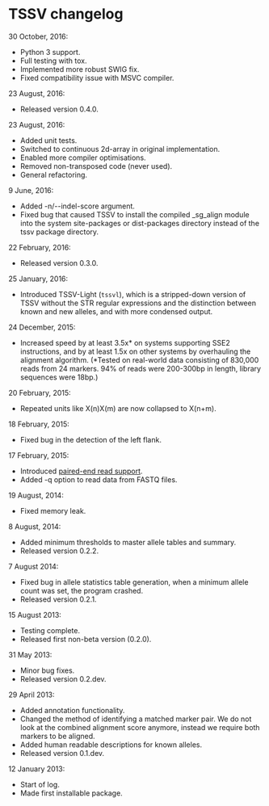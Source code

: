 # TSSV changelog

30 October, 2016:
* Python 3 support.
* Full testing with tox.
* Implemented more robust SWIG fix.
* Fixed compatibility issue with MSVC compiler.

23 August, 2016:
* Released version 0.4.0.

23 August, 2016:
* Added unit tests.
* Switched to continuous 2d-array in original implementation.
* Enabled more compiler optimisations.
* Removed non-transposed code (never used).
* General refactoring.

9 June, 2016:
* Added -n/--indel-score argument.
* Fixed bug that caused TSSV to install the compiled _sg_align module into the
  system site-packages or dist-packages directory instead of the tssv package
  directory.

22 February, 2016:
* Released version 0.3.0.

25 January, 2016:
* Introduced TSSV-Light (`tssvl`), which is a stripped-down version of TSSV
  without the STR regular expressions and the distinction between known and new
  alleles, and with more condensed output.

24 December, 2015:
* Increased speed by at least 3.5x* on systems supporting SSE2 instructions,
  and by at least 1.5x on other systems by overhauling the alignment algorithm.
  (*Tested on real-world data consisting of 830,000 reads from 24 markers.
  94% of reads were 200-300bp in length, library sequences were 18bp.)

20 February, 2015:
* Repeated units like X(n)X(m) are now collapsed to X(n+m).

18 February, 2015:
* Fixed bug in the detection of the left flank.

17 February, 2015:
* Introduced [paired-end read support](doc/paired-end.md).
* Added -q option to read data from FASTQ files.

19 August, 2014:
* Fixed memory leak.

8 August, 2014:
* Added minimum thresholds to master allele tables and summary.
* Released version 0.2.2.

7 August 2014:
* Fixed bug in allele statistics table generation, when a minimum allele count
  was set, the program crashed.
* Released version 0.2.1.

15 August 2013:
* Testing complete.
* Released first non-beta version (0.2.0).

31 May 2013:
* Minor bug fixes.
* Released version 0.2.dev.

29 April 2013:
* Added annotation functionality.
* Changed the method of identifying a matched marker pair. We do not look at
  the combined alignment score anymore, instead we require both markers to be
  aligned.
* Added human readable descriptions for known alleles.
* Released version 0.1.dev.

12 January 2013:
* Start of log.
* Made first installable package.
